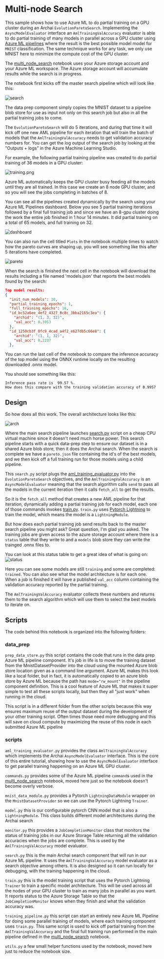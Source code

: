 # Multi-node Search

This sample shows how to use Azure ML to do partial training on a GPU cluster during an Archai
`EvolutionParetoSearch`.  Implementing the `AsyncModelEvaluator` interface an
`AmlTrainingValAccuracy` evaluator is able to do partial training of many models in parallel across
a GPU cluster using [Azure ML
pipelines](https://learn.microsoft.com/en-us/azure/machine-learning/tutorial-pipeline-python-sdk)
where the result is the best possible model model for `MNIST` classification.  The same technique
works for any task, we only use MNIST here to minimize the compute cost of the GPU cluster.

The [multi_node_search](multi_node_search.ipynb) notebook uses your Azure storage account and your
Azure ML workspace.  The Azure storage account will accumulate results while the search is in
progress.

The notebook first kicks off the master search pipeline which will look like this:

![search](images/search_pipeline.png)

The data prep component simply copies the MNIST dataset to a pipeline blob store for use as input
not only on this search job but also in all the partial training jobs to come.

The `EvolutionParetoSearch` will do 5 iterations, and during that time it will kick off one new AML
pipeline for each iteration that will train the batch of models that the `AmlTrainingValAccuracy`
needs to get validation accuracy numbers for.  You can get the log output of the search job by
looking at the "Outputs + logs" in the Azure Machine Learning Studio.

For example, the following partial training pipeline was created to do partial training of 36 models in a GPU cluster:

![training.png](images/training.png)

Azure ML automatically keeps the GPU cluster busy feeding all the models until they are all trained.
In this case we create an 8 node GPU cluster, and so you will see the jobs completing in batches of 8.

You can see all the pipelines created dynamically by the search using your Azure ML Pipelines
dashboard. Below you see 5 partial training iterations followed by a final full training job and
since we have an 8-gpu cluster doing the work the entire job finished in 1 hour 14 minutes. It did
partial training on a total of 65 models, and full training on 32.

![dashboard](images/dashboard.png)

You can also run the cell titled `Plots` in the notebook multiple times to watch how the pareto curves are
shaping up, you will see something like this after 5 iterations have completed.

![pareto](images/epochs1.png)

When the search is finished the next cell in the notebook will download the results including a file named 'models.json' that reports the best models found by the search:


```json
Top model results:
{
  "init_num_models": 10,
  "partial_training_epochs": 1,
  "full_training_epochs": 10,
  "id_bc52a6ee_4ef2_4327_8c8c_3bba2165c3ea": {
    "archid": "(1, 3, 32)",
    "val_acc": 0.3953
  },
  "id_1250cb3f_0fc9_4cad_a4f2_e627db5c66e8": {
    "archid": "(1, 1, 32)",
    "val_acc": 0.2237
  },
```

You can run the last cell of the notebook to compare the inference accuracy of the top
model using the ONNX runtime locally on the resulting downloaded .onnx model.

You should see something like this:

```
Inference pass rate is  99.57 %.
How does this compare with the training validation accuracy of 0.9957
```

## Design

So how does all this work.  The overall architecture looks like this:

![arch](images/workflow.png)

Where the main search pipeline launches [search.py](scripts/search.py) script on a cheap CPU virtual
machine since it doesn't need much horse power.  This search pipeline starts with a quick data-prep
step to ensure our dataset is in a shared Azure blob store, then it does the Archai search.  When
the search is complete we have a `pareto.json` file containing the id's of the best models, and we
then kick off a full training run for those models using a child pipeline.

This `search.py` script plugs the [aml_training_evaluator.py](scripts/aml_training_evaluator.py)
into the `EvolutionParetoSearch` objectives, and the `AmlTrainingValAccuracy` is an
`AsyncModelEvaluator` meaning that the search algorithm calls `send` to pass all the models in the
current iteration then it calls `fetch_all` to get the results.

So it is the `fetch_all` method that creates a new AML pipeline for that iteration,
dynamically adding a partial training job for each model, each one of those commands
invokes [train.py](scripts/train.py).  `train.py` uses [Pytorch Lightning](https://lightning.ai/docs/pytorch/stable/) to train the model, which means the model is a `LightningModule`.

But how does each partial training job send results back to the master search pipeline
you might ask? Great question, I'm glad you asked. The training jobs are given access
to the azure storage account where there is a `status` table that they write to and
a `models` blob store they can write the trainged .onnx files to.

You can look at this status table to get a great idea of what is going on:
![status](images/status.png)

Here you can see some models are still `training` and some are completed: `trained`.
You can also see what the model architecture is for each one. When a job is finished
it will have a published `val_acc` column containing the validation accuracy reported
by the partial training.

The `AmlTrainingValAccuracy` evaluator collects these numbers and returns them to the
search algorithm which will use them to select the best models to iterate on.

## Scripts

The code behind this notebook is organized into the following folders:

### data_prep

`prep_data_store.py` this script contains the code that runs in the data prep Azure ML pipeline component.
It's job in life is to move the training dataset from the MnistDatasetProvider into the cloud using
the mounted Azure blob store location given as a command line argument.  Azure ML makes this look
like a local folder, but in fact, it is automatically copied to an azure blob store by Azure ML because
the path has `mode="rw_mount"` in the pipeline component definition.  This is a cool feature of Azure ML
that makes it super simple to test all these scripts locally, but then they all "just work" when
running in the cloud.

This script is in a different folder from the other scripts because this way ensures maximum reuse
of the output dataset during the development of your other training script. Often times those need
more debugging and this will save on cloud compute by maximizing the reuse of this node in each
submitted Azure ML pipeline

### scripts

`aml_training_evaluator.py` provides the class `AmlTrainingValAccuracy` which implements the Archai
`AsyncModelEvaluator` interface.  This is the core of this entire tutorial, showing how to use the
`AsyncModelEvaluator` interface to get parallel training happening on an Azure ML GPU cluster.

`commands.py` provides some of the Azure ML pipeline `command`s used in the
[multi_node_search](multi_node_search.ipynb) notebook, moved here just so the notebook doesn't
become overly verbose.

`mnist_data_module.py` provides a Pytorch `LightningDataModule` wrapper on the `MnistDatasetProvider`
so we can use the Pytorch Lightning `Trainer`.

`model.py` this is our configurable pytorch CNN model that is also a `LightningModule`. This class builds
different model architectures during the Archai search

`monitor.py` this provides a `JobCompletionMonitor` class that monitors the status of training jobs in
our Azure Storage Table returning all the validation accuracies when the jobs are complete.
This is used by the `AmlTrainingValAccuracy` model evaluator.

`search.py` this is the main Archai search component that will run in our Azure ML pipeline.  It
uses the `AmlTrainingValAccuracy` model evaluator as a search objective among others.  It is also
designed so it can run locally for debugging, with the training happening in the cloud.

`train.py` this is the model training script that uses the Pytorch Lightning `Trainer` to train a
specific model architecture.  This will be used across all the nodes of your GPU cluster to train as
many jobs in parallel as you want.  It reports status to the Azure Storage Table so that the
`JobCompletionMonitor` knows when they finish and what the validation accuracy was.

`training_pipeline.py` this script can start an entirely new Azure ML Pipeline for doing some
parallel training of models, where each training component uses `train.py`.  This same script is
used to kick off partial training from the `AmlTrainingValAccuracy` and the final full training run
performed in the main pipeline defined in the [multi_node_search](multi_node_search.ipynb) notebook.

`utils.py` a few small helper functions used by the notebook, moved here just to reduce the notebook
size.
